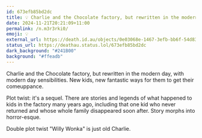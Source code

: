 ```yaml
---
id: 673efb85bd2dc
title: 💡 Charlie and the Chocolate factory, but rewritten in the modern...
date: 2024-11-21T20:21:09+11:00
permalink: /n.m3r3rki0/
emoji: 💡
external_url: https://death.id.au/objects/0e03068e-1467-3efb-bb6f-54d833153613
status_url: https://deathau.status.lol/673efb85bd2dc
dark_background: "#241B00"
background: "#ffeadb"
---
```


Charlie and the Chocolate factory, but rewritten in the modern day, with modern day sensibilities. 
New kids, new fantastic ways for them to get their comeuppance. 

Plot twist: it's a sequel. There are stories and legends of what happened to kids in the factory many years ago, including that one kid who never returned and whose whole family  disappeared soon after. Story morphs into horror-esque.

Double plot twist "Willy Wonka" is just old Charlie.
